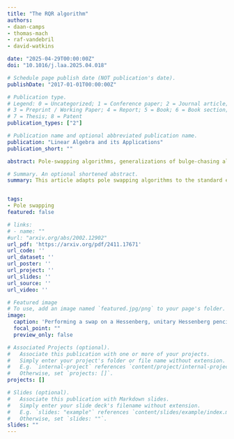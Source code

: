 ```yaml
---
title: "The RQR algorithm"
authors:
- daan-camps
- thomas-mach
- raf-vandebril
- david-watkins

date: "2025-04-29T00:00:00Z"
doi: "10.1016/j.laa.2025.04.018"

# Schedule page publish date (NOT publication's date).
publishDate: "2017-01-01T00:00:00Z"

# Publication type.
# Legend: 0 = Uncategorized; 1 = Conference paper; 2 = Journal article;
# 3 = Preprint / Working Paper; 4 = Report; 5 = Book; 6 = Book section;
# 7 = Thesis; 8 = Patent
publication_types: ["2"]

# Publication name and optional abbreviated publication name.
publication: "Linear Algebra and its Applications"
publication_short: ""

abstract: Pole-swapping algorithms, generalizations of bulge-chasing algorithms, have been shown to be a viable alternative to the bulge-chasing QZ algorithm for solving the generalized eigenvalue problem for a matrix pencil A - $\lambda$B. It is natural to try to devise a pole-swapping algorithm that solves the standard eigenvalue problem for a single matrix A. This paper introduces such an algorithm and shows that it is competitive with Francis's bulge-chasing QR algorithm.

# Summary. An optional shortened abstract.
summary: This article adapts pole swapping algorithms to the standard eigenvalue problem.


tags:
- Pole swapping
featured: false

# links:
# - name: ""
#url: "arxiv.org/abs/2002.12902"
url_pdf: 'https://arxiv.org/pdf/2411.17671'
url_code: ''
url_dataset: ''
url_poster: ''
url_project: ''
url_slides: ''
url_source: ''
url_video: ''

# Featured image
# To use, add an image named `featured.jpg/png` to your page's folder. 
image:
  caption: 'Performing a swap on a Hessenberg, unitary Hessenberg pencil for the standard eigenvalue problem.'
  focal_point: ""
  preview_only: false

# Associated Projects (optional).
#   Associate this publication with one or more of your projects.
#   Simply enter your project's folder or file name without extension.
#   E.g. `internal-project` references `content/project/internal-project/index.md`.
#   Otherwise, set `projects: []`.
projects: []

# Slides (optional).
#   Associate this publication with Markdown slides.
#   Simply enter your slide deck's filename without extension.
#   E.g. `slides: "example"` references `content/slides/example/index.md`.
#   Otherwise, set `slides: ""`.
slides: ""
---
```

